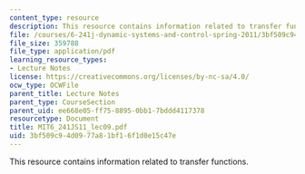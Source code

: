 ```yaml
---
content_type: resource
description: This resource contains information related to transfer functions.
file: /courses/6-241j-dynamic-systems-and-control-spring-2011/3bf509c94d0977a81bf16f1d0e15c47e_MIT6_241JS11_lec09.pdf
file_size: 359788
file_type: application/pdf
learning_resource_types:
- Lecture Notes
license: https://creativecommons.org/licenses/by-nc-sa/4.0/
ocw_type: OCWFile
parent_title: Lecture Notes
parent_type: CourseSection
parent_uid: ee668e05-ff75-8895-0bb1-7bddd4117378
resourcetype: Document
title: MIT6_241JS11_lec09.pdf
uid: 3bf509c9-4d09-77a8-1bf1-6f1d0e15c47e
---
```

This resource contains information related to transfer functions.